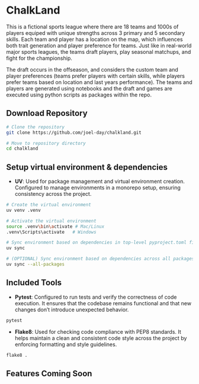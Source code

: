 # ChalkLand

This is a fictional sports league where there are 18 teams and 1000s of players equiped with unique strengths across 3 primary and 5 secondary skills. Each team and player has a location on the map, which influences both trait generation and player preference for teams. Just like in real-world major sports leagues, the teams draft players, play seasonal matchups, and fight for the championship. 

The draft occurs in the offseason, and considers the custom team and player preferences (teams prefer players with certain skills, while players prefer teams based on location and last years performance). The teams and players are generated using notebooks and the draft and games are executed using python scripts as packages within the repo. 

## Download Repository

```bash
# Clone the repository
git clone https://github.com/joel-day/chalkland.git

# Move to repository directory
cd chalkland
```

## Setup virtual environment & dependencies

- **UV**: Used for package management and virtual environment creation. Configured to manage environments in a monorepo setup, ensuring consistency across the project.

```bash
# Create the virtual environment
uv venv .venv

# Activate the virtual environment
source .venv\bin\activate # Mac/Linux
.venv\Scripts\activate   # Windows

# Sync environment based on dependencies in top-level pyproject.toml file
uv sync

# (OPTIONAL) Sync environment based on dependencies across all packages' pyproject.toml files
uv sync --all-packages
```

## Included Tools

- **Pytest**: Configured to run tests and verify the correctness of code execution. It ensures that the codebase remains functional and that new changes don’t introduce unexpected behavior.
```bash
pytest
```

- **Flake8**: Used for checking code compliance with PEP8 standards. It helps maintain a clean and consistent code style across the project by enforcing formatting and style guidelines.
```bash
flake8 .
```

## Features Coming Soon
